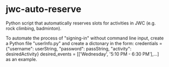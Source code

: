 # jwc-auto-reserve

Python script that automatically reserves slots for activities in JWC (e.g. rock climbing, badminton).

To automate the process of "signing-in" without command line input, create a Python file "userInfo.py" and create a dictonary in the form:
    credentials = {"username": userString, "password": passString, "activity": desiredActivity}
    desired_events = [['Wednesday', '5:10 PM - 6:30 PM'],...] as an example.